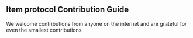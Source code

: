 ## Item protocol Contribution Guide

We welcome contributions from anyone on the internet and are grateful for even the smallest contributions.